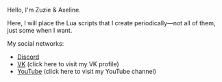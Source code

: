 Hello, I'm Zuzie & Axeline.

Here, I will place the Lua scripts that I create periodically—not all of them, just some when I want.

My social networks:

  - [Discord](iloveduck_s1)
  - [VK](https://vk.com/zuzie) (click here to visit my VK profile)
  - [YouTube](https://www.youtube.com/@Zuzie-IsHere) (click here to visit my YouTube channel)
